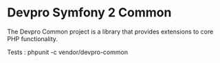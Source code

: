 # Devpro Symfony 2 Common

The Devpro Common project is a library that provides extensions to core PHP functionality.

Tests : phpunit -c vendor/devpro-common
